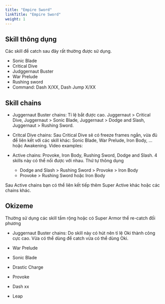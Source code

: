 ```yaml
---
title: "Empire Sword"
linkTitle: "Empire Sword"
weight: 1
---
```


## Skill thông dụng

Các skill để catch sau đây rất thường được sử dụng.
- Sonic Blade
- Critical Dive
- Judggernaut Buster
- War Prelude
- Rushing sword
- Command: Dash X/XX, Dash Jump X/XX
## Skill chains

- Juggernaut Buster chains: Tỉ lệ bắt được cao. Juggernaut > Critical Dive, Juggernaut > Sonic Blade, Juggernaut > Dodge and Slash, Juggernaut > Rushing Sword.

- Critcal Dive chains: Sau Critical Dive sẽ có freeze frames ngắn, vừa đủ để liên kết với các skill khác: Sonic Blade, War Prelude, Iron Body, ... hoặc Awakening.
Video examples:

- Active chains: Provoke, Iron Body, Rushing Sword, Dodge and Slash. 4 skills này có thể nối được với nhau. Thứ tự thông dụng
    - Dodge and Slash > Rushing Sword > Provoke > Iron Body
    - Provoke > Rushing Sword hoặc Iron Body

Sau Active chains bạn có thể liên kết tiếp thêm Super Active khác hoặc các chains khác.

## Okizeme

Thường sử dụng các skill tầm rộng hoặc có Super Armor thể re-catch đối phương

- Juggernaut Buster chains: Do skill này có hút nên tỉ lệ Oki thành công cực cao. Vừa có thể dùng để catch vừa có thể dùng Oki.

- War Prelude

- Sonic Blade

- Drastic Charge

- Provoke

- Dash xx

- Leap